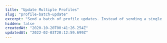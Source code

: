 ```yaml
---
title: "Update Multiple Profiles"
slug: "profile-batch-update"
excerpt: "Send a batch of profile updates. Instead of sending a single JSON object as the data query parameter, send a JSON list of objects as the data parameter of an application/json POST or GET request body"
hidden: false
createdAt: "2020-10-20T00:41:26.254Z"
updatedAt: "2022-02-03T20:12:59.699Z"
---
```

